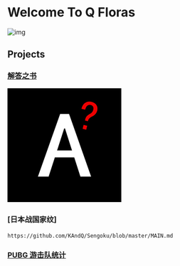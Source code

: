 # Welcome To Q Floras

![img](./res/QFloras.jpg)

## **Projects**

### [**解答之书**](./projects/answers/app/)

![Answers-Icon](./res/Answers.jpg)

### [**日本战国家纹**]

`https://github.com/KAndQ/Sengoku/blob/master/MAIN.md`

### [**PUBG 游击队统计**](./projects/pubg_team_statistics/)
